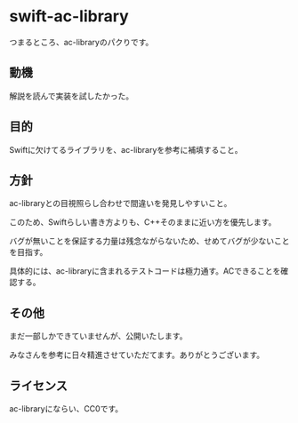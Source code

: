 # swift-ac-library

つまるところ、ac-libraryのパクりです。

## 動機

解説を読んで実装を試したかった。

## 目的

Swiftに欠けてるライブラリを、ac-libraryを参考に補填すること。

## 方針

ac-libraryとの目視照らし合わせで間違いを発見しやすいこと。

このため、Swiftらしい書き方よりも、C++そのままに近い方を優先します。

バグが無いことを保証する力量は残念ながらないため、せめてバグが少ないことを目指す。

具体的には、ac-libraryに含まれるテストコードは極力通す。ACできることを確認する。

## その他

まだ一部しかできていませんが、公開いたします。

みなさんを参考に日々精進させていただてます。ありがとうございます。

## ライセンス

ac-libraryにならい、CC0です。

